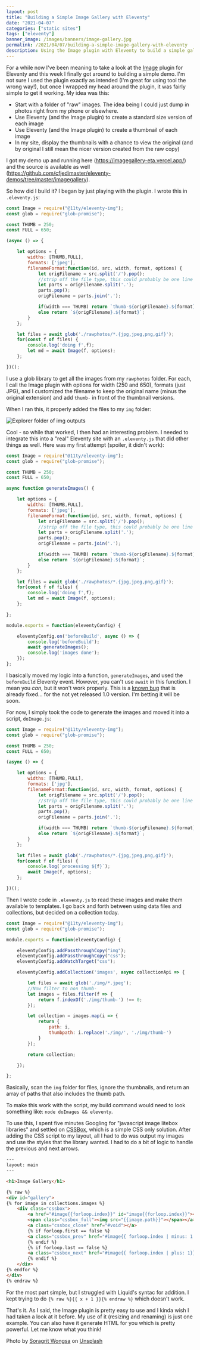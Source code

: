 ```yaml
---
layout: post
title: "Building a Simple Image Gallery with Eleventy"
date: "2021-04-07"
categories: ["static sites"]
tags: ["eleventy"]
banner_image: /images/banners/image-gallery.jpg
permalink: /2021/04/07/building-a-simple-image-gallery-with-eleventy
description: Using the Image plugin with Eleventy to build a simple gallery
---
```


For a while now I've been meaning to take a look at the [Image](https://www.11ty.dev/docs/plugins/image/) plugin for Eleventy and this week I finally got around to building a simple demo. I'm not sure I used the plugin exactly as intended (I'm great for using tool the wrong way!), but once I wrapped my head around the plugin, it was fairly simple to get it working. My idea was this:

* Start with a folder of "raw" images. The idea being I could just dump in photos right from my phone or elsewhere.
* Use Eleventy (and the Image plugin) to create a standard size version of each image
* Use Eleventy (and the Image plugin) to create a thumbnail of each image
* In my site, display the thumbnails with a chance to view the original (and by original I still mean the nicer version created from the raw copy)

I got my demo up and running here (<https://imagegallery-eta.vercel.app/>) and the source is available as well (<https://github.com/cfjedimaster/eleventy-demos/tree/master/imagegallery>). 

So how did I build it? I began by just playing with the plugin. I wrote this in `.eleventy.js`:

```js
const Image = require("@11ty/eleventy-img");
const glob = require("glob-promise");

const THUMB = 250;
const FULL = 650;

(async () => {

	let options = {
		widths: [THUMB,FULL],
		formats: ['jpeg'],
		filenameFormat:function(id, src, width, format, options) {
			let origFilename = src.split('/').pop();
			//strip off the file type, this could probably be one line of fancier JS
			let parts = origFilename.split('.');
			parts.pop();
			origFilename = parts.join('.');

			if(width === THUMB) return `thumb-${origFilename}.${format}`;
			else return `${origFilename}.${format}`;
		}
	};

	let files = await glob('./rawphotos/*.{jpg,jpeg,png,gif}');
	for(const f of files) {
		console.log('doing f',f);
		let md = await Image(f, options);
	};

})();
```

I use a glob library to get all the images from my `rawphotos` folder. For each, I call the Image plugin with options for width (250 and 650), formats (just JPG), and I customized the filename to keep the original name (minus the original extension) and add `thumb-` in front of the thumbnail versions. 

When I ran this, it properly added the files to my `img` folder:

<p>
<img data-src="https://static.raymondcamden.com/images/2021/04/elimg1.jpg" alt="Explorer folder of img outputs" class="lazyload imgborder imgcenter">
</p>

Cool - so while that worked, I then had an interesting problem. I needed to integrate this into a "real" Eleventy site with an `.eleventy.js` that did other things as well. Here was my first attempt (spoiler, it didn't work):

```js
const Image = require("@11ty/eleventy-img");
const glob = require("glob-promise");

const THUMB = 250;
const FULL = 650;

async function generateImages() {

	let options = {
		widths: [THUMB,FULL],
		formats: ['jpeg'],
		filenameFormat:function(id, src, width, format, options) {
			let origFilename = src.split('/').pop();
			//strip off the file type, this could probably be one line of fancier JS
			let parts = origFilename.split('.');
			parts.pop();
			origFilename = parts.join('.');

			if(width === THUMB) return `thumb-${origFilename}.${format}`;
			else return `${origFilename}.${format}`;
		}
	};

	let files = await glob('./rawphotos/*.{jpg,jpeg,png,gif}');
	for(const f of files) {
		console.log('doing f',f);
		let md = await Image(f, options);
	};

};

module.exports = function(eleventyConfig) {

	eleventyConfig.on('beforeBuild', async () => {
		console.log('beforeBuild');
		await generateImages();
		console.log('images done');
	});
};
```

I basically moved my logic into a function, `generateImages`, and used the `beforeBuild` Eleventy event. However, you can't use `await` in this function. I mean you *can*, but it won't work properly. This is a [known bug](https://github.com/11ty/eleventy/issues/1359) that is already fixed... for the not yet released 1.0 version. I'm betting it will be soon.

For now, I simply took the code to generate the images and moved it into a script, `doImage.js`:

```js
const Image = require("@11ty/eleventy-img");
const glob = require("glob-promise");

const THUMB = 250;
const FULL = 650;

(async () => {

	let options = {
		widths: [THUMB,FULL],
		formats: ['jpg'],
		filenameFormat:function(id, src, width, format, options) {
			let origFilename = src.split('/').pop();
			//strip off the file type, this could probably be one line of fancier JS
			let parts = origFilename.split('.');
			parts.pop();
			origFilename = parts.join('.');

			if(width === THUMB) return `thumb-${origFilename}.${format}`;
			else return `${origFilename}.${format}`;
		}
	};

	let files = await glob('./rawphotos/*.{jpg,jpeg,png,gif}');
	for(const f of files) {
		console.log(`processing ${f}`);
		await Image(f, options);
	};

})();
```

Then I wrote code in `.eleventy.js` to read these images and make them available to templates. I go back and forth between using data files and collections, but decided on a collection today. 

```js
const Image = require("@11ty/eleventy-img");
const glob = require("glob-promise");

module.exports = function(eleventyConfig) {

	eleventyConfig.addPassthroughCopy("img");
	eleventyConfig.addPassthroughCopy("css");
	eleventyConfig.addWatchTarget("css");

	eleventyConfig.addCollection('images', async collectionApi => {

		let files = await glob('./img/*.jpeg');
		//Now filter to non thumb-
		let images = files.filter(f => {
			return f.indexOf('./img/thumb-') !== 0;
		});

		let collection = images.map(i => {
			return {
				path: i,
				thumbpath: i.replace('./img/', './img/thumb-')
			}
		});

		return collection;

	});

};
```

Basically, scan the `img` folder for files, ignore the thumbnails, and return an array of paths that also includes the thumb path. 

To make this work with the script, my build command would need to look something like: `node doImages && eleventy`.

To use this, I spent five minutes Googling for "javascript image litebox libraries" and settled on [CSSBox](https://github.com/TheLastProject/CSSBox), which is a simple CSS only solution. After adding the CSS script to my layout, all I had to do was output my images and use the styles that the library wanted. I had to do a bit of logic to handle the previous and next arrows.

```html
---
layout: main
---

<h1>Image Gallery</h1>

{% raw %}
<div id="gallery">
{% for image in collections.images %}
	<div class="cssbox">
		<a href="#image{{forloop.index}}" id="image{{forloop.index}}"><img src="{{image.thumbpath}}" class="cssbox_thumb">
		<span class="cssbox_full"><img src="{{image.path}}"></span></a>
		<a class="cssbox_close" href="#void"></a>
		{% if forloop.first == false %}
		<a class="cssbox_prev" href="#image{{ forloop.index | minus: 1 }}">&lt;</a>
		{% endif %}
		{% if forloop.last == false %}
		<a class="cssbox_next" href="#image{{ forloop.index | plus: 1}}">&gt;</a>
		{% endif %}
	</div>
{% endfor %}
</div>
{% endraw %}
```

For the most part simple, but I struggled with Liquid's syntac for addition. I kept trying to do `{% raw %}{{ x + 1 }}{% endraw %}` which doesn't work.

That's it. As I said, the Image plugin is pretty easy to use and I kinda wish I had taken a look at it before. My use of it (resizing and renaming) is just one example. You can also have it generate HTML for you which is pretty powerful. Let me know what you think!

Photo by <a href="https://unsplash.com/@invictar1997?utm_source=unsplash&utm_medium=referral&utm_content=creditCopyText">Soragrit Wongsa</a> on <a href="https://unsplash.com/s/photos/image-gallery?utm_source=unsplash&utm_medium=referral&utm_content=creditCopyText">Unsplash</a>
  